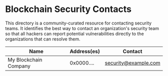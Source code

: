 # Blockchain Security Contacts

This directory is a community-curated resource for contacting security teams. It identifies the best way to contact an organization's security team so that all hackers can report potential vulnerabilities directly to the organizations that can resolve them.

| Name | Address(es) | Contact |
| --- | --- | ---|
| My Blockchain Company | 0x0000.... | security@example.com |
